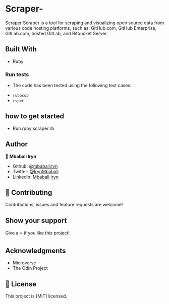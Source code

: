 # Scraper-
Scraper
Scraper is a tool for scraping and visualizing open source data from various code hosting platforms, such as: GitHub.com, GitHub Enterprise, GitLab.com, hosted GitLab, and Bitbucket Server.


## Built With

- Ruby

### Run tests

- The code has been tested using the following test cases:

* `rubocop`
* `rspec`

## how to get started
- Run ruby scraper.rb

## Author

👤 **Mbabali Iryn**

- Github: [@mbabaliiryn](https://github.com/mbabaliiryn)
- Twitter: [@IrynMbabali](https://twitter.com/IrynMbabali)
- Linkedin: [Mbabali iryn](https://www.linkedin.com/feed/)


## 🤝 Contributing

Contributions, issues and feature requests are welcome!

## Show your support

Give a ⭐️ if you like this project!

## Acknowledgments

- Microverse
- The Odin Project

## 📝 License

This project is [MIT] licensed.